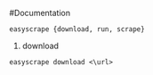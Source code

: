 #Documentation

```
easyscrape {download, run, scrape}
```

1) download
```
easyscrape download <\url>
```